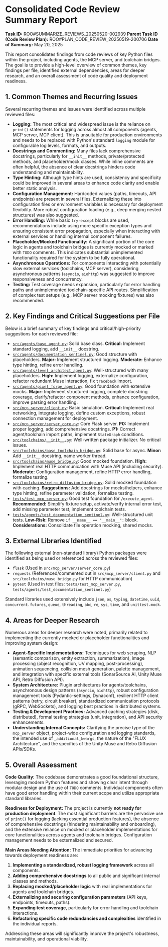# Consolidated Code Review Summary Report

**Task ID:** ROO#SUMMARIZE_REVIEWS_20250520-002939
**Parent Task ID (Code Review Plan):** ROO#PLAN_CODE_REVIEW_20250519-200706
**Date of Summary:** May 20, 2025

This report consolidates findings from code reviews of key Python files within the project, including agents, the MCP server, and toolchain bridges. The goal is to provide a high-level overview of common themes, key findings per file, identified external dependencies, areas for deeper research, and an overall assessment of code quality and deployment readiness.

## 1. Common Themes and Recurring Issues

Several recurring themes and issues were identified across multiple reviewed files:

*   **Logging:** The most critical and widespread issue is the reliance on `print()` statements for logging across almost all components (agents, MCP server, MCP client). This is unsuitable for production environments and needs to be replaced with Python's standard `logging` module for configurable log levels, formats, and outputs.
*   **Docstrings and Commenting:** Many files lack comprehensive docstrings, particularly for `__init__` methods, private/protected methods, and placeholder/mock classes. While inline comments are often helpful, the absence of clear docstrings hinders code understanding and maintainability.
*   **Type Hinting:** Although type hints are used, consistency and specificity could be improved in several areas to enhance code clarity and enable better static analysis.
*   **Configuration Management:** Hardcoded values (paths, timeouts, API endpoints) are present in several files. Externalizing these into configuration files or environment variables is necessary for deployment flexibility. More robust configuration loading (e.g., deep merging nested structures) was also suggested.
*   **Error Handling:** While basic `try-except` blocks are used, recommendations include using more specific exception types and ensuring consistent error propagation, especially when interacting with external services or handling internal component failures.
*   **Placeholder/Mocked Functionality:** A significant portion of the core logic in agents and toolchain bridges is currently mocked or marked with `TODO` comments. This indicates substantial unimplemented functionality required for the system to be fully operational.
*   **Asynchronous Operations:** For components interacting with potentially slow external services (toolchains, MCP server), considering asynchronous patterns (`asyncio`, `aiohttp`) was suggested to improve responsiveness and concurrency.
*   **Testing:** Test coverage needs expansion, particularly for error handling paths and unimplemented toolchain-specific API routes. Simplification of complex test setups (e.g., MCP server mocking fixtures) was also recommended.

## 2. Key Findings and Critical Suggestions per File

Below is a brief summary of key findings and critical/high-priority suggestions for each reviewed file:

*   [`src/agents/base_agent.py`](src/agents/base_agent.py): Solid base class. **Critical:** Implement standard logging, add `__init__` docstring.
*   [`src/agents/documentation_sentinel.py`](src/agents/documentation_sentinel.py): Good structure with placeholders. **Major:** Implement structured logging. **Moderate:** Enhance type hinting, refine error handling.
*   [`src/agents/level_architect_agent.py`](src/agents/level_architect_agent.py): Well-structured with many placeholders. **High:** Implement logging, externalize configuration, refactor redundant Muse interaction, fix `traceback` import.
*   [`src/agents/pixel_forge_agent.py`](src/agents/pixel_forge_agent.py): Good foundation with extensive mocks. **Major:** Implement structured logging, complete docstring coverage, clarify/refactor component methods, enhance configuration, improve parsing error handling.
*   [`src/mcp_server/client.py`](src/mcp_server/client.py): Basic simulation. **Critical:** Implement real networking, integrate logging, define custom exceptions, robust connection management for deployment.
*   [`src/mcp_server/server_core.py`](src/mcp_server/server_core.py): Core Flask server. **P0:** Implement proper logging, add comprehensive docstrings. **P1:** Correct agent/toolchain import paths, implement `StateGraph` conditions.
*   [`src/toolchains/__init__.py`](src/toolchains/__init__.py): Well-written package initializer. No critical issues.
*   [`src/toolchains/base_toolchain_bridge.py`](src/toolchains/base_toolchain_bridge.py): Solid base for async. **Minor:** Add `__init__` docstring, name worker thread.
*   [`src/toolchains/muse_bridge.py`](src/toolchains/muse_bridge.py): Good mocked foundation. **High:** Implement real HTTP communication with Muse API (including security). **Moderate:** Configuration management, refine HTTP error handling, formalize testing.
*   [`src/toolchains/retro_diffusion_bridge.py`](src/toolchains/retro_diffusion_bridge.py): Solid mocked foundation with caching. **Suggestions:** Add docstrings for mocks/helpers, enhance type hinting, refine parameter validation, formalize testing.
*   [`tests/test_mcp_server.py`](tests/test_mcp_server.py): Good test foundation for `/execute_agent`. **Recommended:** Simplify fixture setup, activate/verify internal error test, add missing parameter test, implement toolchain tests.
*   [`tests/agents/test_documentation_sentinel.py`](tests/agents/test_documentation_sentinel.py): Well-structured unit tests. **Low-Risk:** Remove `if __name__ == "__main__":` block. **Considerations:** Consolidate file operation mocking, shared mocks.

## 3. External Libraries Identified

The following external (non-standard library) Python packages were identified as being used or referenced across the reviewed files:

*   `flask` (Used in `src/mcp_server/server_core.py`)
*   `requests` (Referenced/commented out in `src/mcp_server/client.py` and `src/toolchains/muse_bridge.py` for HTTP communication)
*   `pytest` (Used in test files: `tests/test_mcp_server.py`, `tests/agents/test_documentation_sentinel.py`)

Standard libraries used extensively include `json`, `os`, `typing`, `datetime`, `uuid`, `concurrent.futures`, `queue`, `threading`, `abc`, `re`, `sys`, `time`, and `unittest.mock`.

## 4. Areas for Deeper Research

Numerous areas for deeper research were noted, primarily related to implementing the currently mocked or placeholder functionalities and improving system design:

*   **Agent-Specific Implementations:** Techniques for web scraping, NLP (semantic comparison, entity extraction, summarization), image processing (object recognition, UV mapping, post-processing), animation sequencing, collision mesh generation, palette management, and integration with specific external tools (SonarSource AI, Unity Muse API, Retro Diffusion API).
*   **System Architecture:** Plugin architectures for agents/toolchains, asynchronous design patterns (`asyncio`, `aiohttp`), robust configuration management tools (Pydantic-settings, Dynaconf), resilient HTTP client patterns (retry, circuit breaker), standardized communication protocols (gRPC, WebSockets), and logging best practices in distributed systems.
*   **Testing & Development Practices:** Advanced caching strategies (disk, distributed), formal testing strategies (unit, integration), and API security enhancements.
*   **Understanding Internal Concepts:** Clarifying the precise type of the `mcp_server` object, project-wide configuration and logging standards, the intended use of `_additional_kwargs`, the nature of the "FLUX Architecture", and the specifics of the Unity Muse and Retro Diffusion APIs/SDKs.

## 5. Overall Assessment

**Code Quality:** The codebase demonstrates a good foundational structure, leveraging modern Python features and showing clear intent through modular design and the use of `TODO` comments. Individual components often have good error handling within their current scope and utilize appropriate standard libraries.

**Readiness for Deployment:** The project is currently **not ready for production deployment**. The most significant barriers are the pervasive use of `print()` for logging (lacking essential production features), the absence of comprehensive docstrings (hindering maintainability and onboarding), and the extensive reliance on mocked or placeholder implementations for core functionalities across agents and toolchain bridges. Configuration management needs to be externalized and secured.

**Main Areas Needing Attention:** The immediate priorities for advancing towards deployment readiness are:

1.  **Implementing a standardized, robust logging framework** across all components.
2.  **Adding comprehensive docstrings** to all public and significant internal classes and methods.
3.  **Replacing mocked/placeholder logic** with real implementations for agents and toolchain bridges.
4.  **Externalizing and securing configuration parameters** (API keys, endpoints, timeouts, paths).
5.  **Expanding test coverage**, particularly for error handling and toolchain interactions.
6.  **Refactoring specific code redundancies and complexities** identified in the individual reports.

Addressing these areas will significantly improve the project's robustness, maintainability, and operational viability.